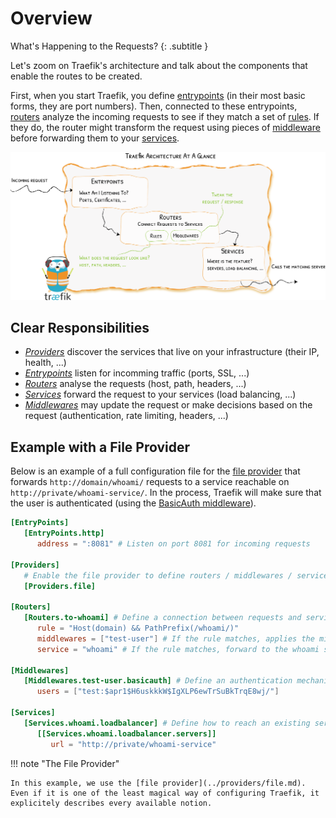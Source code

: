 # Overview

What's Happening to the Requests?
{: .subtitle }

Let's zoom on Traefik's architecture and talk about the components that enable the routes to be created.

First, when you start Traefik, you define [entrypoints](../routing/entrypoints.md) (in their most basic forms, they are port numbers). Then, connected to these entrypoints, [routers](../routing/routers.md) analyze the incoming requests to see if they match a set of [rules](../routing/routers.md#rules). If they do, the router might transform the request using pieces of [middleware](../routing/middleware/overview.md) before forwarding them to your [services](../routing/services.md).


![Architecture](../img/architecture-overview.png)

## Clear Responsibilities

 - [_Providers_](../providers/overview.md) discover the services that live on your infrastructure (their IP, health, ...) 
 - [_Entrypoints_](../routing/entrypoints.md) listen for incomming traffic (ports, SSL, ...)
 - [_Routers_](../routing/routers.md) analyse the requests (host, path, headers, ...)
 - [_Services_](../routing/services.md) forward the request to your services (load balancing, ...)
 - [_Middlewares_](../routing/middleware/overview.md) may update the request or make decisions based on the request (authentication, rate limiting, headers, ...)
 
## Example with a File Provider

Below is an example of a full configuration file for the [file provider](../providers/file.md) that forwards `http://domain/whoami/` requests to a service reachable on `http://private/whoami-service/`. In the process, Traefik will make sure that the user is authenticated (using the [BasicAuth middleware](./middleware/basicauth.md)).     

```toml
[EntryPoints]
   [EntryPoints.http]
      address = ":8081" # Listen on port 8081 for incoming requests

[Providers]
   # Enable the file provider to define routers / middlewares / services in a file
   [Providers.file] 

[Routers]
   [Routers.to-whoami] # Define a connection between requests and services
      rule = "Host(domain) && PathPrefix(/whoami/)"
      middlewares = ["test-user"] # If the rule matches, applies the middleware
      service = "whoami" # If the rule matches, forward to the whoami service (declared below)
      
[Middlewares]
   [Middlewares.test-user.basicauth] # Define an authentication mechanism
      users = ["test:$apr1$H6uskkkW$IgXLP6ewTrSuBkTrqE8wj/"]
      
[Services]
   [Services.whoami.loadbalancer] # Define how to reach an existing service on our infrastructure
      [[Services.whoami.loadbalancer.servers]]
         url = "http://private/whoami-service"
```

!!! note "The File Provider"

    In this example, we use the [file provider](../providers/file.md). Even if it is one of the least magical way of configuring Traefik, it explicitely describes every available notion.
    
